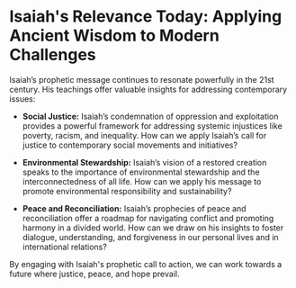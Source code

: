 # Isaiah's Relevance Today:  Applying Ancient Wisdom to Modern Challenges

Isaiah’s prophetic message continues to resonate powerfully in the 21st century.  His teachings offer valuable insights for addressing contemporary issues:

* **Social Justice:** Isaiah’s condemnation of oppression and exploitation provides a powerful framework for addressing systemic injustices like poverty, racism, and inequality.  How can we apply Isaiah’s call for justice to contemporary social movements and initiatives?

* **Environmental Stewardship:** Isaiah’s vision of a restored creation speaks to the importance of environmental stewardship and the interconnectedness of all life.  How can we apply his message to promote environmental responsibility and sustainability?

* **Peace and Reconciliation:** Isaiah’s prophecies of peace and reconciliation offer a roadmap for navigating conflict and promoting harmony in a divided world.  How can we draw on his insights to foster dialogue, understanding, and forgiveness in our personal lives and in international relations?

By engaging with Isaiah's prophetic call to action, we can work towards a future where justice, peace, and hope prevail.
